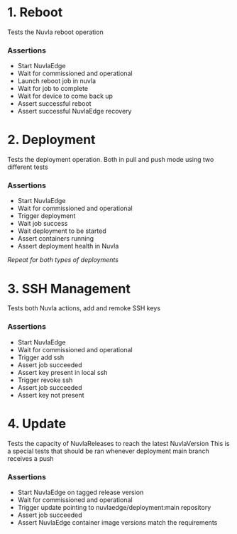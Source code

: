 # 1. Reboot
Tests the Nuvla reboot operation

### Assertions

- Start NuvlaEdge
- Wait for commissioned and operational
- Launch reboot job in nuvla
- Wait for job to complete
- Wait for device to come back up
- Assert successful reboot
- Assert successful NuvlaEdge recovery

# 2. Deployment
Tests the deployment operation. Both in pull and push mode using two different tests

### Assertions
- Start NuvlaEdge
- Wait for commissioned and operational
- Trigger deployment
- Wait job success
- Wait deployment to be started
- Assert containers running
- Assert deployment health in Nuvla

*Repeat for both types of deployments*

# 3. SSH Management
Tests both Nuvla actions, add and remoke SSH keys

### Assertions
- Start NuvlaEdge
- Wait for commissioned and operational
- Trigger add ssh
- Assert job succeeded
- Assert key present in local ssh
- Trigger revoke ssh
- Assert job succeeded
- Assert key not present

# 4. Update
Tests the capacity of NuvlaReleases to reach the latest NuvlaVersion
This is a special tests that should be ran whenever deployment main branch receives a push

### Assertions
- Start NuvlaEdge on tagged release version
- Wait for commissioned and operational
- Trigger update pointing to nuvlaedge/deployment:main repository
- Assert job succeeded
- Assert NuvlaEdge container image versions match the requirements
